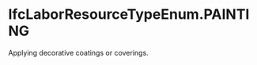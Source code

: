 IfcLaborResourceTypeEnum.PAINTING
=================================
Applying decorative coatings or coverings.



